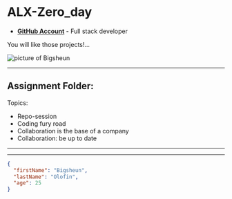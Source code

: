 # ALX-Zero_day

- __[GitHub Account](github.com/Bigsheun)__ - Full stack developer 


 You will like those projects!...


 ![picture of Bigsheun](https://avatars.githubusercontent.com/u/88635898?s=120&v=4 "Full stack developer")
___
## Assignment Folder: 

Topics:
 - Repo-session
 - Coding fury road
 - Collaboration is the base of a company
 - Collaboration: be up to date

___



___
```json
{
  "firstName": "Bigsheun",
  "lastName": "Olofin",
  "age": 25
}
```

